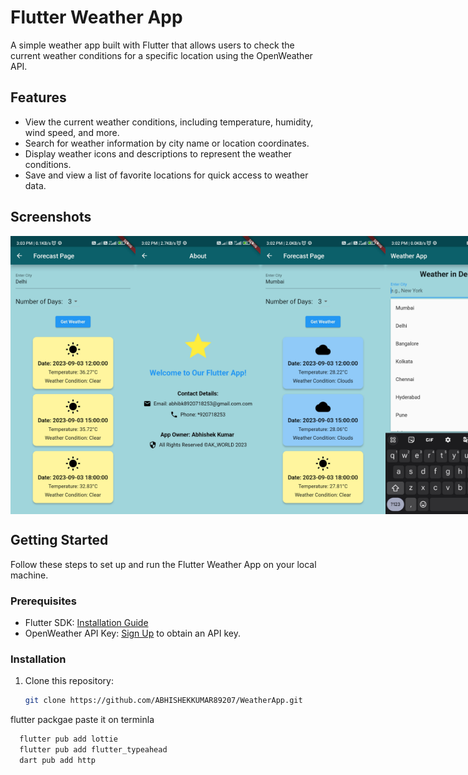 # Flutter Weather App

A simple weather app built with Flutter that allows users to check the current weather conditions for a specific location using the OpenWeather API.

## Features

- View the current weather conditions, including temperature, humidity, wind speed, and more.
- Search for weather information by city name or location coordinates.
- Display weather icons and descriptions to represent the weather conditions.
- Save and view a list of favorite locations for quick access to weather data.

## Screenshots

<div style="display: flex; justify-content: space-between;">
  <img src="img/one.jpg" width="200">
  <img src="img/two.jpg" width="200">
  <img src="img/three.jpg" width="200">
  <img src="img/four.jpg" width="200">
</div>



## Getting Started

Follow these steps to set up and run the Flutter Weather App on your local machine.

### Prerequisites

- Flutter SDK: [Installation Guide](https://flutter.dev/docs/get-started/install)
- OpenWeather API Key: [Sign Up](https://openweathermap.org/appid) to obtain an API key.

### Installation

1. Clone this repository:

   ```bash
   git clone https://github.com/ABHISHEKKUMAR89207/WeatherApp.git
   
flutter packgae paste it on terminla
 ```bash
   flutter pub add lottie
   flutter pub add flutter_typeahead
   dart pub add http

